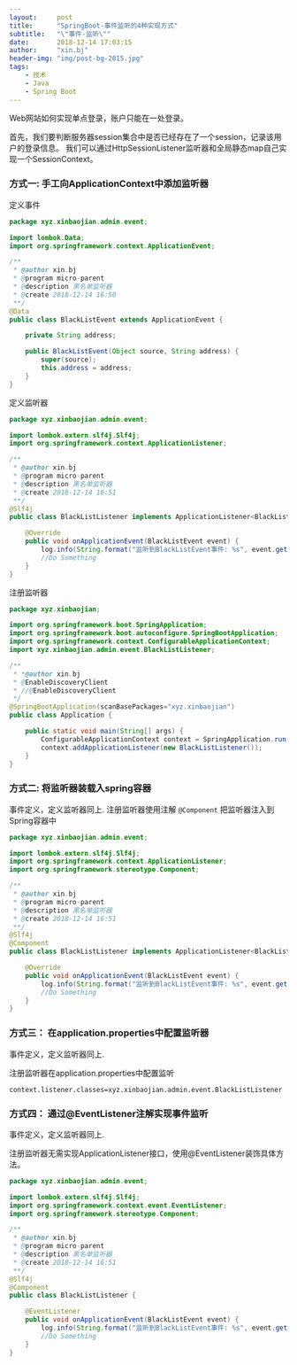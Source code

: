 ```yaml
---
layout:     post
title:      "SpringBoot-事件监听的4种实现方式"
subtitle:   "\"事件-监听\"" 
date:       2018-12-14 17:03:15
author:     "xin.bj"
header-img: "img/post-bg-2015.jpg"
tags:
    - 技术
    - Java
    - Spring Boot
---
```


Web网站如何实现单点登录，账户只能在一处登录。

首先，我们要判断服务器session集合中是否已经存在了一个session，记录该用户的登录信息。
我们可以通过HttpSessionListener监听器和全局静态map自己实现一个SessionContext。
<!--more-->

### 方式一: 手工向ApplicationContext中添加监听器

定义事件



```java
package xyz.xinbaojian.admin.event;

import lombok.Data;
import org.springframework.context.ApplicationEvent;

/**
 * @author xin.bj
 * @program micro-parent
 * @description 黑名单监听器
 * @create 2018-12-14 16:50
 **/
@Data
public class BlackListEvent extends ApplicationEvent {

    private String address;

    public BlackListEvent(Object source, String address) {
        super(source);
        this.address = address;
    }
}
```

定义监听器

```java
package xyz.xinbaojian.admin.event;

import lombok.extern.slf4j.Slf4j;
import org.springframework.context.ApplicationListener;

/**
 * @author xin.bj
 * @program micro-parent
 * @description 黑名单监听器
 * @create 2018-12-14 16:51
 **/
@Slf4j
public class BlackListListener implements ApplicationListener<BlackListEvent> {

    @Override
    public void onApplicationEvent(BlackListEvent event) {
        log.info(String.format("监听到BlackListEvent事件: %s", event.getAddress()));
        //Do Something
    }
}

```

注册监听器

```java
package xyz.xinbaojian;

import org.springframework.boot.SpringApplication;
import org.springframework.boot.autoconfigure.SpringBootApplication;
import org.springframework.context.ConfigurableApplicationContext;
import xyz.xinbaojian.admin.event.BlackListListener;

/**
 * *@author xin.bj
 * @EnableDiscoveryClient
 * //@EnableDiscoveryClient
 */
@SpringBootApplication(scanBasePackages="xyz.xinbaojian")
public class Application {

    public static void main(String[] args) {
        ConfigurableApplicationContext context = SpringApplication.run(Application.class,args);
        context.addApplicationListener(new BlackListListener());
    }
}
```

### 方式二: 将监听器装载入spring容器

事件定义，定义监听器同上.
注册监听器使用注解 `@Component` 把监听器注入到Spring容器中

```java
package xyz.xinbaojian.admin.event;

import lombok.extern.slf4j.Slf4j;
import org.springframework.context.ApplicationListener;
import org.springframework.stereotype.Component;

/**
 * @author xin.bj
 * @program micro-parent
 * @description 黑名单监听器
 * @create 2018-12-14 16:51
 **/
@Slf4j
@Component
public class BlackListListener implements ApplicationListener<BlackListEvent> {

    @Override
    public void onApplicationEvent(BlackListEvent event) {
        log.info(String.format("监听到BlackListEvent事件: %s", event.getAddress()));
        //Do Something
    }
}

```

### 方式三： 在application.properties中配置监听器

事件定义，定义监听器同上.

注册监听器在application.properties中配置监听

    
    context.listener.classes=xyz.xinbaojian.admin.event.BlackListListener

### 方式四： 通过@EventListener注解实现事件监听

事件定义，定义监听器同上.

注册监听器无需实现ApplicationListener接口，使用@EventListener装饰具体方法。

```java
package xyz.xinbaojian.admin.event;

import lombok.extern.slf4j.Slf4j;
import org.springframework.context.event.EventListener;
import org.springframework.stereotype.Component;

/**
 * @author xin.bj
 * @program micro-parent
 * @description 黑名单监听器
 * @create 2018-12-14 16:51
 **/
@Slf4j
@Component
public class BlackListListener {

    @EventListener
    public void onApplicationEvent(BlackListEvent event) {
        log.info(String.format("监听到BlackListEvent事件: %s", event.getAddress()));
        //Do Something
    }
}
```
